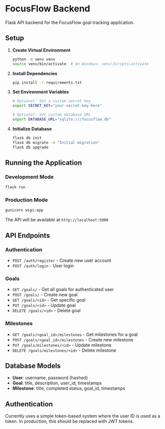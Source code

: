 # FocusFlow Backend

Flask API backend for the FocusFlow goal tracking application.

## Setup

1. **Create Virtual Environment**

   ```bash
   python -m venv venv
   source venv/bin/activate  # On Windows: venv\Scripts\activate
   ```

2. **Install Dependencies**

   ```bash
   pip install -r requirements.txt
   ```

3. **Set Environment Variables**

   ```bash
   # Optional: Set a custom secret key
   export SECRET_KEY="your-secret-key-here"

   # Optional: Set custom database URL
   export DATABASE_URL="sqlite:///focusflow.db"
   ```

4. **Initialize Database**
   ```bash
   flask db init
   flask db migrate -m "Initial migration"
   flask db upgrade
   ```

## Running the Application

### Development Mode

```bash
flask run
```

### Production Mode

```bash
gunicorn wsgi:app
```

The API will be available at `http://localhost:5000`

## API Endpoints

### Authentication

- `POST /auth/register` - Create new user account
- `POST /auth/login` - User login

### Goals

- `GET /goals/` - Get all goals for authenticated user
- `POST /goals/` - Create new goal
- `GET /goals/<id>` - Get specific goal
- `PUT /goals/<id>` - Update goal
- `DELETE /goals/<id>` - Delete goal

### Milestones

- `GET /goals/<goal_id>/milestones` - Get milestones for a goal
- `POST /goals/<goal_id>/milestones` - Create new milestone
- `PUT /goals/milestones/<id>` - Update milestone
- `DELETE /goals/milestones/<id>` - Delete milestone

## Database Models

- **User**: username, password (hashed)
- **Goal**: title, description, user_id, timestamps
- **Milestone**: title, completed status, goal_id, timestamps

## Authentication

Currently uses a simple token-based system where the user ID is used as a token. In production, this should be replaced with JWT tokens.
